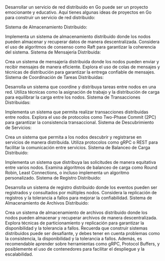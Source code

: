
Desarrollar un servicio de red distribuido en Go puede ser un proyecto emocionante y educativo. Aquí tienes algunas ideas de proyectos en Go para construir un servicio de red distribuido:

Sistema de Almacenamiento Distribuido:

Implementa un sistema de almacenamiento distribuido donde los nodos pueden almacenar y recuperar datos de manera descentralizada.
Considera el uso de algoritmos de consenso como Raft para garantizar la coherencia del sistema.
Sistema de Mensajería Distribuida:

Crea un sistema de mensajería distribuida donde los nodos pueden enviar y recibir mensajes de manera eficiente.
Explora el uso de colas de mensajes y técnicas de distribución para garantizar la entrega confiable de mensajes.
Sistema de Coordinación de Tareas Distribuidas:

Desarrolla un sistema que coordine y distribuya tareas entre nodos en una red.
Utiliza técnicas como la asignación de trabajo y la distribución de carga para equilibrar la carga entre los nodos.
Sistema de Transacciones Distribuidas:

Implementa un sistema que permita realizar transacciones distribuidas entre nodos.
Explora el uso de protocolos como Two-Phase Commit (2PC) para garantizar la consistencia transaccional.
Sistema de Descubrimiento de Servicios:

Crea un sistema que permita a los nodos descubrir y registrarse en servicios de manera distribuida.
Utiliza protocolos como gRPC o REST para facilitar la comunicación entre servicios.
Sistema de Balanceo de Carga Distribuido:

Implementa un sistema que distribuya las solicitudes de manera equitativa entre varios nodos.
Examina algoritmos de balanceo de carga como Round Robin, Least Connections, o incluso implementa un algoritmo personalizado.
Sistema de Registro Distribuido:

Desarrolla un sistema de registro distribuido donde los eventos pueden ser registrados y consultados por múltiples nodos.
Considera la replicación de registros y la tolerancia a fallos para mejorar la confiabilidad.
Sistema de Almacenamiento de Archivos Distribuido:

Crea un sistema de almacenamiento de archivos distribuido donde los nodos pueden almacenar y recuperar archivos de manera descentralizada.
Explora técnicas de particionamiento y replicación para garantizar la disponibilidad y la tolerancia a fallos.
Recuerda que construir sistemas distribuidos puede ser desafiante, y debes tener en cuenta problemas como la consistencia, la disponibilidad y la tolerancia a fallos. Además, es recomendable aprender sobre herramientas como gRPC, Protocol Buffers, y posiblemente el uso de contenedores para facilitar el despliegue y la escalabilidad.